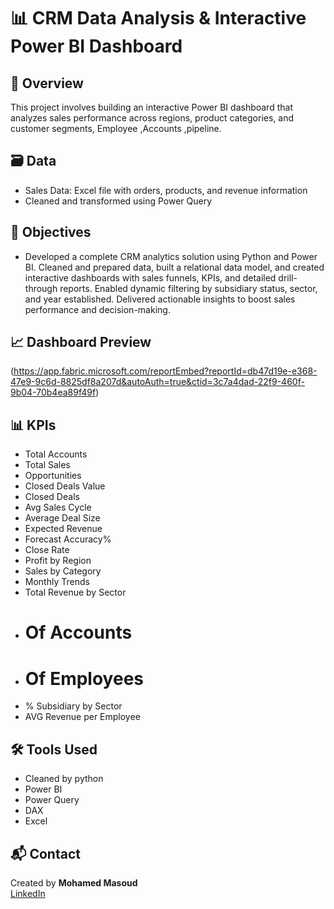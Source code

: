 # 📊 CRM Data Analysis & Interactive Power BI Dashboard

## 📌 Overview
This project involves building an interactive Power BI dashboard that analyzes sales performance across regions, product categories, and customer segments, Employee ,Accounts ,pipeline.

## 🗃️ Data
- Sales Data: Excel file with orders, products, and revenue information
- Cleaned and transformed using Power Query

## 🎯 Objectives
- Developed a complete CRM analytics solution using Python and Power BI. Cleaned and prepared data, built a relational data model, and created interactive dashboards with sales funnels, KPIs, and detailed drill-through reports. Enabled dynamic filtering by subsidiary status, sector, and year established. Delivered actionable insights to boost sales performance and decision-making.
## 📈 Dashboard Preview
(https://app.fabric.microsoft.com/reportEmbed?reportId=db47d19e-e368-47e9-9c6d-8825df8a207d&autoAuth=true&ctid=3c7a4dad-22f9-460f-9b04-70b4ea89f49f)

## 📊 KPIs
- Total Accounts
- Total Sales
- Opportunities
- Closed Deals Value
- Closed Deals
- Avg Sales Cycle
- Average Deal Size
- Expected Revenue
- Forecast Accuracy%
- Close Rate
- Profit by Region
- Sales by Category
- Monthly Trends
- Total Revenue by Sector
- # Of Accounts
- # Of Employees
- % Subsidiary by Sector
- AVG Revenue per Employee

## 🛠️ Tools Used
- Cleaned by python
- Power BI
- Power Query
- DAX
- Excel

## 📬 Contact
Created by **Mohamed Masoud**  
[LinkedIn](www.linkedin.com/in/mohamed-masoud-6b588431a)
